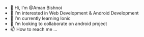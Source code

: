 - 👋 Hi, I’m @Aman Bishnoi
- 👀 I’m interested in Web Development & Android Development
- 🌱 I’m currently learning Ionic
- 💞️ I’m looking to collaborate on android project
- 📫 How to reach me ...

<!---
bishnoia03/bishnoia03 is a ✨ special ✨ repository because its `README.md` (this file) appears on your GitHub profile.
You can click the Preview link to take a look at your changes.
--->
